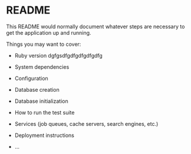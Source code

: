 # README

This README would normally document whatever steps are necessary to get the
application up and running.

Things you may want to cover:

* Ruby version
dgfgsdfgdfgdfgdfgdfg
* System dependencies

* Configuration

* Database creation

* Database initialization

* How to run the test suite

* Services (job queues, cache servers, search engines, etc.)

* Deployment instructions

* ...
